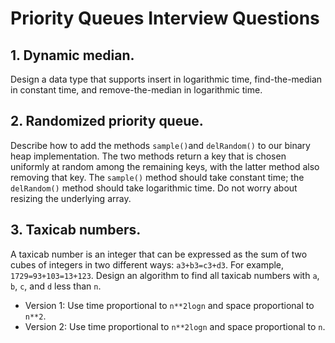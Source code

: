 # Priority Queues Interview Questions

## 1. Dynamic median.
Design a data type that supports insert in logarithmic time, find-the-median in constant time, and remove-the-median in logarithmic time.

## 2. Randomized priority queue.
Describe how to add the methods `sample()`and `delRandom()` to our binary heap implementation. The two methods return a key that is chosen uniformly at random among the remaining keys, with the latter method also removing that key. The `sample()` method should take constant time; the `delRandom()` method should take logarithmic time. Do not worry about resizing the underlying array.

## 3. Taxicab numbers.
A taxicab number is an integer that can be expressed as the sum of two cubes of integers in two different ways: `a3+b3=c3+d3`. For example, `1729=93+103=13+123`. Design an algorithm to find all taxicab numbers with `a`, `b`, `c`, and `d` less than `n`.

* Version 1: Use time proportional to `n**2logn` and space proportional to `n**2`.
* Version 2: Use time proportional to `n**2logn` and space proportional to `n`.
